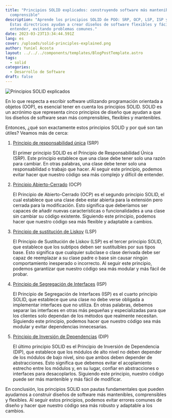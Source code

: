 ```yaml
---
title: "Principios SOLID explicados: construyendo software más mantenible y
  comprensible"
description: "Aprende los principios SOLID de POO: SRP, OCP, LSP, ISP y DIP.
  Estas directrices ayudan a crear diseños de software flexibles y fáciles de
  entender, evitando problemas comunes."
date: 2023-03-23T13:34:44.591Z
lang: es
cover: /uploads/solid-principles-explained.png
author: Yuniel Acosta
layout: ../../../components/templates/BlogPostTemplate.astro
tags:
  - solid
categories:
  - Desarrollo de Software
draft: false
---
```

![Principios SOLID explicados](/uploads/solid-principles-explained.png "Principios SOLID explicados")

En lo que respecta a escribir software utilizando programación orientada a objetos (OOP), es esencial tener en cuenta los principios SOLID. SOLID es un acrónimo que representa cinco principios de diseño que ayudan a que los diseños de software sean más comprensibles, flexibles y mantenibles.

Entonces, ¿qué son exactamente estos principios SOLID y por qué son tan útiles? Veamos más de cerca:

1. [Principio de responsabilidad única](https://www.yunielacosta.com/es/blog/s-the-single-responsibility-principle/) (SRP)

   El primer principio SOLID es el Principio de Responsabilidad Única (SRP). Este principio establece que una clase debe tener solo una razón para cambiar. En otras palabras, una clase debe tener solo una responsabilidad o trabajo que hacer. Al seguir este principio, podemos evitar hacer que nuestro código sea más complejo y difícil de entender.
2. [Principio Abierto-Cerrado](https://www.yunielacosta.com/es/blog/o-the-open-closed-principle-extending-behaviors-without-modifying-code/) (OCP)

   El Principio de Abierto-Cerrado (OCP) es el segundo principio SOLID, el cual establece que una clase debe estar abierta para la extensión pero cerrada para la modificación. Esto significa que deberíamos ser capaces de añadir nuevas características o funcionalidades a una clase sin cambiar su código existente. Siguiendo este principio, podemos hacer que nuestro código sea más flexible y adaptable a cambios.
3. [Principio de sustitución de Liskov](https://www.yunielacosta.com/es/blog/l-the-liskov-substitution-principle/) (LSP)

   El Principio de Sustitución de Liskov (LSP) es el tercer principio SOLID, que establece que los subtipos deben ser sustituibles por sus tipos base. Esto significa que cualquier subclase o clase derivada debe ser capaz de reemplazar a su clase padre o base sin causar ningún comportamiento inesperado o incorrecto. Al seguir este principio, podemos garantizar que nuestro código sea más modular y más fácil de probar.
4. [Principio de Segregación de Interfaces](https://www.yunielacosta.com/es/blog/i-the-interface-segregation-principle/) (ISP)

   El Principio de Segregación de Interfaces (ISP) es el cuarto principio SOLID, que establece que una clase no debe verse obligada a implementar interfaces que no utiliza. En otras palabras, debemos separar las interfaces en otras más pequeñas y especializadas para que los clientes solo dependan de los métodos que realmente necesitan. Siguiendo este principio, podemos hacer que nuestro código sea más modular y evitar dependencias innecesarias.
5. [Principio de Inversión de Dependencias](https://www.yunielacosta.com/es/blog/d-the-dependency-inversion-principle/) (DIP)

   El último principio SOLID es el Principio de Inversión de Dependencia (DIP), que establece que los módulos de alto nivel no deben depender de los módulos de bajo nivel, sino que ambos deben depender de abstracciones. Esto significa que debemos evitar el acoplamiento estrecho entre los módulos y, en su lugar, confiar en abstracciones o interfaces para desacoplarlos. Siguiendo este principio, nuestro código puede ser más mantenible y más fácil de modificar.

En conclusión, los principios SOLID son pautas fundamentales que pueden ayudarnos a construir diseños de software más mantenibles, comprensibles y flexibles. Al seguir estos principios, podemos evitar errores comunes de diseño y hacer que nuestro código sea más robusto y adaptable a los cambios.
